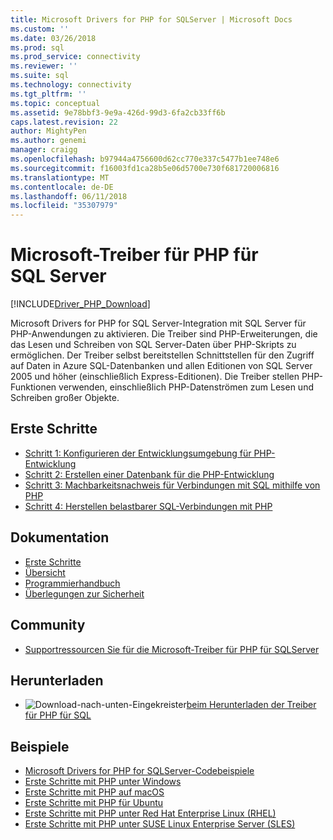 ```yaml
---
title: Microsoft Drivers for PHP for SQLServer | Microsoft Docs
ms.custom: ''
ms.date: 03/26/2018
ms.prod: sql
ms.prod_service: connectivity
ms.reviewer: ''
ms.suite: sql
ms.technology: connectivity
ms.tgt_pltfrm: ''
ms.topic: conceptual
ms.assetid: 9e78bbf3-9e9a-426d-99d3-6fa2cb33ff6b
caps.latest.revision: 22
author: MightyPen
ms.author: genemi
manager: craigg
ms.openlocfilehash: b97944a4756600d62cc770e337c5477b1ee748e6
ms.sourcegitcommit: f16003fd1ca28b5e06d5700e730f681720006816
ms.translationtype: MT
ms.contentlocale: de-DE
ms.lasthandoff: 06/11/2018
ms.locfileid: "35307979"
---
```

# <a name="microsoft-drivers-for-php-for-sql-server"></a>Microsoft-Treiber für PHP für SQL Server

[!INCLUDE[Driver_PHP_Download](../../includes/driver_php_download.md)]

Microsoft Drivers for PHP for SQL Server-Integration mit SQL Server für PHP-Anwendungen zu aktivieren. Die Treiber sind PHP-Erweiterungen, die das Lesen und Schreiben von SQL Server-Daten über PHP-Skripts zu ermöglichen. Der Treiber selbst bereitstellen Schnittstellen für den Zugriff auf Daten in Azure SQL-Datenbanken und allen Editionen von SQL Server 2005 und höher (einschließlich Express-Editionen). Die Treiber stellen PHP-Funktionen verwenden, einschließlich PHP-Datenströmen zum Lesen und Schreiben großer Objekte.  
  
## <a name="getting-started"></a>Erste Schritte  
* [Schritt 1: Konfigurieren der Entwicklungsumgebung für PHP-Entwicklung](step-1-configure-development-environment-for-php-development.md)  
* [Schritt 2: Erstellen einer Datenbank für die PHP-Entwicklung](step-2-create-a-sql-database-for-php-development.md)  
* [Schritt 3: Machbarkeitsnachweis für Verbindungen mit SQL mithilfe von PHP](step-3-proof-of-concept-connecting-to-sql-using-php.md)  
* [Schritt 4: Herstellen belastbarer SQL-Verbindungen mit PHP](step-4-connect-resiliently-to-sql-with-php.md)  
  
## <a name="documentation"></a>Dokumentation  
* [Erste Schritte](getting-started-with-the-php-sql-driver.md)
* [Übersicht](overview-of-the-php-sql-driver.md)
* [Programmierhandbuch](programming-guide-for-php-sql-driver.md) 
* [Überlegungen zur Sicherheit](security-considerations-for-php-sql-driver.md)
  
## <a name="community"></a>Community  
* [Supportressourcen Sie für die Microsoft-Treiber für PHP für SQLServer](support-resources-for-the-php-sql-driver.md)
  
## <a name="download"></a>Herunterladen  
* ![Download-nach-unten-Eingekreister](../../ssdt/media/download.png)[beim Herunterladen der Treiber für PHP für SQL](download-drivers-php-sql-server.md)
  
## <a name="samples"></a>Beispiele  
* [Microsoft Drivers for PHP for SQLServer-Codebeispiele](code-samples-for-php-sql-driver.md)
* [Erste Schritte mit PHP unter Windows](https://www.microsoft.com/sql-server/developer-get-started/php/windows/)
* [Erste Schritte mit PHP auf macOS](https://www.microsoft.com/sql-server/developer-get-started/php/mac/)
* [Erste Schritte mit PHP für Ubuntu](https://www.microsoft.com/sql-server/developer-get-started/php/ubuntu/)
* [Erste Schritte mit PHP unter Red Hat Enterprise Linux (RHEL)](https://www.microsoft.com/sql-server/developer-get-started/php/rhel/)
* [Erste Schritte mit PHP unter SUSE Linux Enterprise Server (SLES)](https://www.microsoft.com/sql-server/developer-get-started/php/sles/)
